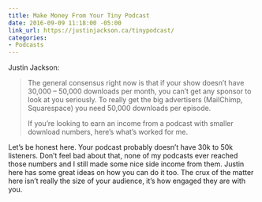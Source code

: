 ```yaml
---
title: Make Money From Your Tiny Podcast
date: 2016-09-09 11:18:00 -05:00
link_url: https://justinjackson.ca/tinypodcast/
categories:
- Podcasts
---
```


Justin Jackson:

> The general consensus right now is that if your show doesn’t have 30,000 – 50,000 downloads per month, you can’t get any sponsor to look at you seriously. To really get the big advertisers (MailChimp, Squarespace) you need 50,000 downloads per episode.
>
> If you’re looking to earn an income from a podcast with smaller download numbers, here’s what’s worked for me.

Let’s be honest here. Your podcast probably doesn’t have 30k to 50k listeners. Don’t feel bad about that, none of my podcasts ever reached those numbers and I still made some nice side income from them. Justin here has some great ideas on how you can do it too. The crux of the matter here isn’t really the size of your audience, it’s how engaged they are with you.
